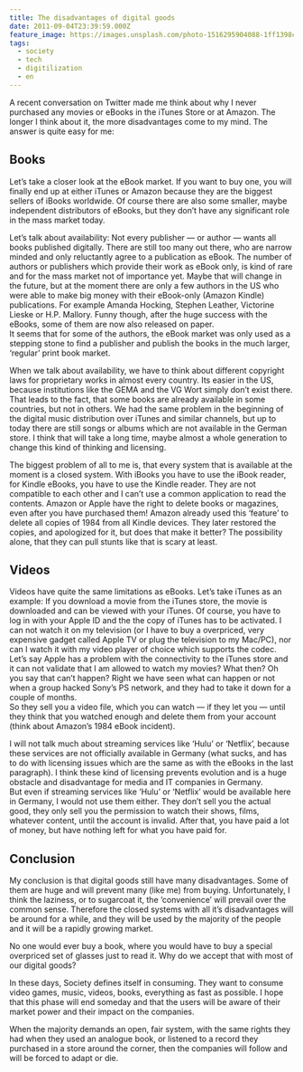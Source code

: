 ```yaml
---
title: The disadvantages of digital goods
date: 2011-09-04T23:39:59.000Z
feature_image: https://images.unsplash.com/photo-1516295904088-1ff1398c9596?ixlib=rb-0.3.5&q=80&fm=jpg&crop=entropy&cs=tinysrgb&w=1080&fit=max&ixid=eyJhcHBfaWQiOjExNzczfQ&s=32ca35ce0ad0d80983208ab55975fa52
tags:
  - society
  - tech
  - digitilization
  - en
---
```


A recent conversation on Twitter made me think about why I never purchased any movies or eBooks in the iTunes Store or at Amazon. The longer I think about it, the more disadvantages come to my mind. The answer is quite easy for me:

## Books

Let’s take a closer look at the eBook market. If you want to buy one, you will finally end up at either iTunes or Amazon because they are the biggest sellers of iBooks worldwide. Of course there are also some smaller, maybe independent distributors of eBooks, but they don’t have any significant role in the mass market today.

Let’s talk about availability: Not every publisher — or author — wants all books published digitally. There are still too many out there, who are narrow minded and only reluctantly agree to a publication as eBook. The number of authors or publishers which provide their work as eBook only, is kind of rare and for the mass market not of importance yet. Maybe that will change in the future, but at the moment there are only a few authors in the US who were able to make big money with their eBook-only (Amazon Kindle) publications. For example Amanda Hocking, Stephen Leather, Victorine Lieske or H.P. Mallory. Funny though, after the huge success with the eBooks, some of them are now also released on paper.  
It seems that for some of the authors, the eBook market was only used as a stepping stone to find a publisher and publish the books in the much larger, ‘regular’ print book market.

When we talk about availability, we have to think about different copyright laws for proprietary works in almost every country. Its easier in the US, because institutions like the GEMA and the VG Wort simply don’t exist there. That leads to the fact, that some books are already available in some countries, but not in others. We had the same problem in the beginning of the digital music distribution over iTunes and similar channels, but up to today there are still songs or albums which are not available in the German store. I think that will take a long time, maybe almost a whole generation to change this kind of thinking and licensing.

The biggest problem of all to me is, that every system that is available at the moment is a closed system. With iBooks you have to use the iBook reader, for Kindle eBooks, you have to use the Kindle reader. They are not compatible to each other and I can’t use a common application to read the contents. Amazon or Apple have the right to delete books or magazines, even after you have purchased them! Amazon already used this ‘feature’ to delete all copies of 1984 from all Kindle devices. They later restored the copies, and apologized for it, but does that make it better? The possibility alone, that they can pull stunts like that is scary at least.

## Videos

Videos have quite the same limitations as eBooks. Let’s take iTunes as an example: If you download a movie from the iTunes store, the movie is downloaded and can be viewed with your iTunes. Of course, you have to log in with your Apple ID and the the copy of iTunes has to be activated. I can not watch it on my television (or I have to buy a overpriced, very expensive gadget called Apple TV or plug the television to my Mac/PC), nor can I watch it with my video player of choice which supports the codec. Let’s say Apple has a problem with the connectivity to the iTunes store and it can not validate that I am allowed to watch my movies? What then? Oh you say that can’t happen? Right we have seen what can happen or not when a group hacked Sony’s PS network, and they had to take it down for a couple of months.  
So they sell you a video file, which you can watch — if they let you — until they think that you watched enough and delete them from your account (think about Amazon’s 1984 eBook incident).

I will not talk much about streaming services like ‘Hulu’ or ‘Netflix’, because these services are not officially available in Germany (what sucks, and has to do with licensing issues which are the same as with the eBooks in the last paragraph). I think these kind of licensing prevents evolution and is a huge obstacle and disadvantage for media and IT companies in Germany.  
But even if streaming services like ‘Hulu’ or ‘Netflix’ would be available here in Germany, I would not use them either. They don’t sell you the actual good, they only sell you the permission to watch their shows, films, whatever content, until the account is invalid. After that, you have paid a lot of money, but have nothing left for what you have paid for.

## Conclusion

My conclusion is that digital goods still have many disadvantages. Some of them are huge and will prevent many (like me) from buying. Unfortunately, I think the laziness, or to sugarcoat it, the ‘convenience’ will prevail over the common sense. Therefore the closed systems with all it’s disadvantages will be around for a while, and they will be used by the majority of the people and it will be a rapidly growing market.

No one would ever buy a book, where you would have to buy a special overpriced set of glasses just to read it. Why do we accept that with most of our digital goods?

In these days, Society defines itself in consuming. They want to consume video games, music, videos, books, everything as fast as possible. I hope that this phase will end someday and that the users will be aware of their market power and their impact on the companies.

When the majority demands an open, fair system, with the same rights they had when they used an analogue book, or listened to a record they purchased in a store around the corner, then the companies will follow and will be forced to adapt or die.
